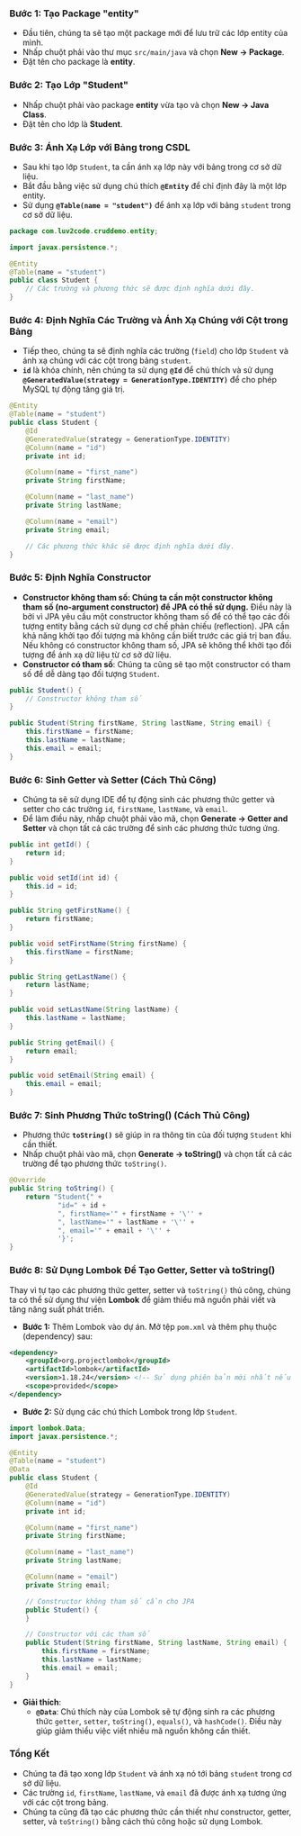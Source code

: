 
### **Bước 1: Tạo Package "entity"**
- Đầu tiên, chúng ta sẽ tạo một package mới để lưu trữ các lớp entity của mình.
- Nhấp chuột phải vào thư mục `src/main/java` và chọn **New -> Package**.
- Đặt tên cho package là **entity**.

### **Bước 2: Tạo Lớp "Student"**
- Nhấp chuột phải vào package **entity** vừa tạo và chọn **New -> Java Class**.
- Đặt tên cho lớp là **Student**.

### **Bước 3: Ánh Xạ Lớp với Bảng trong CSDL**
- Sau khi tạo lớp `Student`, ta cần ánh xạ lớp này với bảng trong cơ sở dữ liệu.
- Bắt đầu bằng việc sử dụng chú thích **`@Entity`** để chỉ định đây là một lớp entity.
- Sử dụng **`@Table(name = "student")`** để ánh xạ lớp với bảng `student` trong cơ sở dữ liệu.

```java
package com.luv2code.cruddemo.entity;

import javax.persistence.*;

@Entity
@Table(name = "student")
public class Student {
    // Các trường và phương thức sẽ được định nghĩa dưới đây.
}
```

### **Bước 4: Định Nghĩa Các Trường và Ánh Xạ Chúng với Cột trong Bảng**
- Tiếp theo, chúng ta sẽ định nghĩa các trường (`field`) cho lớp `Student` và ánh xạ chúng với các cột trong bảng `student`.
- **`id`** là khóa chính, nên chúng ta sử dụng **`@Id`** để chú thích và sử dụng **`@GeneratedValue(strategy = GenerationType.IDENTITY)`** để cho phép MySQL tự động tăng giá trị.

```java
@Entity
@Table(name = "student")
public class Student {
    @Id
    @GeneratedValue(strategy = GenerationType.IDENTITY)
    @Column(name = "id")
    private int id;

    @Column(name = "first_name")
    private String firstName;

    @Column(name = "last_name")
    private String lastName;

    @Column(name = "email")
    private String email;

    // Các phương thức khác sẽ được định nghĩa dưới đây.
}
```

### **Bước 5: Định Nghĩa Constructor**
- **Constructor không tham số: Chúng ta cần một constructor không tham số (no-argument constructor) để JPA có thể sử dụng.**
Điều này là bởi vì JPA yêu cầu một constructor không tham số để có thể tạo các đối tượng entity bằng cách sử dụng cơ chế phản chiếu (reflection). JPA cần khả năng khởi tạo đối tượng mà không cần biết trước các giá trị ban đầu. Nếu không có constructor không tham số, JPA sẽ không thể khởi tạo đối tượng để ánh xạ dữ liệu từ cơ sở dữ liệu.
- **Constructor có tham số**: Chúng ta cũng sẽ tạo một constructor có tham số để dễ dàng tạo đối tượng `Student`.

```java
public Student() {
    // Constructor không tham số
}

public Student(String firstName, String lastName, String email) {
    this.firstName = firstName;
    this.lastName = lastName;
    this.email = email;
}
```

### **Bước 6: Sinh Getter và Setter (Cách Thủ Công)**
- Chúng ta sẽ sử dụng IDE để tự động sinh các phương thức getter và setter cho các trường `id`, `firstName`, `lastName`, và `email`.
- Để làm điều này, nhấp chuột phải vào mã, chọn **Generate -> Getter and Setter** và chọn tất cả các trường để sinh các phương thức tương ứng.

```java
public int getId() {
    return id;
}

public void setId(int id) {
    this.id = id;
}

public String getFirstName() {
    return firstName;
}

public void setFirstName(String firstName) {
    this.firstName = firstName;
}

public String getLastName() {
    return lastName;
}

public void setLastName(String lastName) {
    this.lastName = lastName;
}

public String getEmail() {
    return email;
}

public void setEmail(String email) {
    this.email = email;
}
```

### **Bước 7: Sinh Phương Thức toString() (Cách Thủ Công)**
- Phương thức **`toString()`** sẽ giúp in ra thông tin của đối tượng `Student` khi cần thiết.
- Nhấp chuột phải vào mã, chọn **Generate -> toString()** và chọn tất cả các trường để tạo phương thức `toString()`.

```java
@Override
public String toString() {
    return "Student{" +
            "id=" + id +
            ", firstName='" + firstName + '\'' +
            ", lastName='" + lastName + '\'' +
            ", email='" + email + '\'' +
            '}';
}
```

### **Bước 8: Sử Dụng Lombok Để Tạo Getter, Setter và toString()**
Thay vì tự tạo các phương thức getter, setter và `toString()` thủ công, chúng ta có thể sử dụng thư viện **Lombok** để giảm thiểu mã nguồn phải viết và tăng năng suất phát triển.

- **Bước 1:** Thêm Lombok vào dự án. Mở tệp `pom.xml` và thêm phụ thuộc (dependency) sau:

```xml
<dependency>
    <groupId>org.projectlombok</groupId>
    <artifactId>lombok</artifactId>
    <version>1.18.24</version> <!-- Sử dụng phiên bản mới nhất nếu có -->
    <scope>provided</scope>
</dependency>
```

- **Bước 2:** Sử dụng các chú thích Lombok trong lớp `Student`.

```java
import lombok.Data;
import javax.persistence.*;

@Entity
@Table(name = "student")
@Data
public class Student {
    @Id
    @GeneratedValue(strategy = GenerationType.IDENTITY)
    @Column(name = "id")
    private int id;

    @Column(name = "first_name")
    private String firstName;

    @Column(name = "last_name")
    private String lastName;

    @Column(name = "email")
    private String email;

    // Constructor không tham số cần cho JPA
    public Student() {
    }

    // Constructor với các tham số
    public Student(String firstName, String lastName, String email) {
        this.firstName = firstName;
        this.lastName = lastName;
        this.email = email;
    }
}
```

- **Giải thích**:
  - **`@Data`**: Chú thích này của Lombok sẽ tự động sinh ra các phương thức `getter`, `setter`, `toString()`, `equals()`, và `hashCode()`. Điều này giúp giảm thiểu việc viết nhiều mã nguồn không cần thiết.

### **Tổng Kết**
- Chúng ta đã tạo xong lớp `Student` và ánh xạ nó tới bảng `student` trong cơ sở dữ liệu.
- Các trường `id`, `firstName`, `lastName`, và `email` đã được ánh xạ tương ứng với các cột trong bảng.
- Chúng ta cũng đã tạo các phương thức cần thiết như constructor, getter, setter, và `toString()` bằng cách thủ công hoặc sử dụng Lombok.
